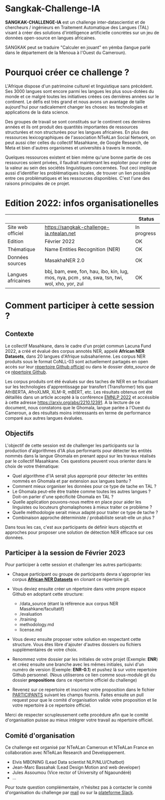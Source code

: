# Sangkak-Challenge-IA

**SANGKAK-CHALLENGE-IA** est un challenge inter-datascientist et de chercheurs / ingénieurs en Traitement Automatique des Langues (TAL) visant à créer des solutions d'intélligence artificielle concrètes sur un jeu de données open-source en langues africaines.

SANGKAK peut se traduire "Calculer en jouant" en yémba (langue parlé dans le département de la Menoua à l'Ouest du Cameroun).

# Pourquoi créer ce challenge ?


L'Afrique dispose d'un patrimoine culturel et linguistique sans précèdent. Ses 3000 langues sont encore parmi les langues les plus sous-dotées du monde et ce malgré toutes les initiatives créées ces dernières années sur le continent. Le défis est très grand et nous avons un avantage de taille aujourd'hui pour radicalement changer les choses: les technologies et applications de la data science.

Des groupes de travail se sont constitués sur le continent ces dernières années et ils ont produit des quantités importantes de ressources structurées et non structurées pour les langues africaines. En plus des ressources lexicographiques de l'association NTeALan Social Network, on peut aussi citer celles du collectif Masahkane, de Google Research, de Meta et bien d'autres organismes et universités à travers le monde.

Quelques ressources existent et  bien même qu'une bonne partie de ces ressources soient privées, il faudrait maintenant les exploiter pour créer de la valeur au sein des sociétés linguistiques concernées. Tout ceci implique aussi d'identifier les problématiques locales, de trouver un lien possible entre ces problématiques et les ressources disponibles. C'est l'une des raisons principales de ce projet.

# Edition 2022: infos organisationelles 

|                      |                                                                                                | Status           |
|----------------------|------------------------------------------------------------------------------------------------|------------------|
| Site web officiel    | https://sangkak-challenge-ia.ntealan.net                                                       | In progress |
| Edition              | Février 2022                                                                                           | OK               |
| Thématique           | Name Entities Recognition (NER)                                                                | OK               |
| Données sources | MasakhaNER 2.0                                                                              | OK               |
| Langues africaines     | bbj, bam, ewe, fon, hau, ibo, kin, lug, mos, nya, pcm , sna, swa, tsn, twi, wol, xho, yor, zul | OK               |


# Comment participer à cette session ?

## Contexte

Le collectif Masahkane, dans le cadre d'un projet commun Lacuna Fund 2022, a créé et évalué des corpus annotés NER, appelé **African NER Datasets**, dans 20 langues d'Afrique subsaharienne. Les corpus NER produits sous le format CoNLL-03 sont actuellement partagés en open accès sur leur [répertoire Github officiel](https://github.com/masakhane-io/masakhane-ner/tree/main/MasakhaNER2.0/data)  ou dans le dossier *data_source* de ce [répertoire Github](https://github.com/NTeALan/Sangkak-Challenge-IA/data_source/masakhane-ner/MasakhaNER2.0/data).

Les corpus produits ont été évalués sur des taches de NER en se focalisant sur les technologies d'apprentissage par transfert (Transformer) tels que AfriBERTA, AfroXLMR, XLM-R, mBERT, etc. Les résultats obtenus ont été détaillés dans un article accepté à la conférence [EMNLP 2022](https://2022.emnlp.org/) et accéssible à cette adresse https://arxiv.org/abs/2210.12391. A la lecture de ce document, nous constatons que le Ghomala, langue parlée à l'Ouest du Cameroun, a des résultats moins intéressants en terme de performance comparé aux autres langues évaluées.

## Objectifs

L'objectif de cette session est de challenger les participants sur la production d'algorithmes d'IA plus performants pour détecter les entités nommés dans la langue Ghomala en prenant appui sur les travaux réalisés par le collectif Masahkane. Ces questions peuvent vous orienter dans le choix de votre thématique:

- Quel algorithme d'IA serait plus approprié pour détecter les entités nommés en Ghomala et par extension aux langues bantu ?
- Comment mieux organiser les données pour ce type de tache en TAL ?
- Le Ghomala peut-elle être traitée comme toutes les autres langues ? Doit-on parler d'une spécificité Ghomala en TAL ?
- Quelle application pouvons-nous mettre en place pour aider les linguistes ou locuteurs ghomalaphones à mieux traiter ce problème ?
- Quelle méthodologie serait mieux adapté pour traiter ce type de tache ?
- Combinaison approche déterministe / probabiliste serait-elle un plus ?

Dans tous les cas, c'est aux participants de définir leurs objectifs et approches pour proposer une solution de détection NER éfficace sur ces données.

## Participer à la session de Février 2023

Pour participer à cette session et challenger les autres participants:

- Chaque participant ou groupe de participants devra s'approprier les corpus [**African NER Datasets**](https://github.com/NTeALan/Sangkak-Challenge-IA/data_source/masakhane-ner/MasakhaNER2.0/data) en clonant ce répertoire git.

- Vous deviez ensuite créer un répertoire dans votre propre espace Github en adoptant cette structure: 

    - /data_source (étant la référence aux corpus NER Masahkane/facultatif)
    - /evaluation
    - /training
    - methodology.md
    - license.md

- Vous devez ensuite proposer votre solution en respectant cette structure. Vous êtes libre d'ajouter d'autres dossiers ou fichiers supplémentaires de votre choix. 

- Renommez votre dossier par les initiales de votre projet (Exemple: **ENR**) et créez ensuite une branche avec les mêmes initiales, suivi d'un numéro de version (Exemple: **ENR-0.1**) et pushez là sur votre repertoire Github personnel. (Nous utiliserons ce lien comme sous-module git du dossier **propositions** dans ce répertoire officiel du challenge)

- Revenez sur ce repertoire et inscrivez votre proposition dans le fichier [PARTICIPANTS](./propositions/README.md) suivant les champs fournis. Faites ensuite un pull request pour que le comité d'organisation valide votre proposition et lie votre repertoire à ce repertoire officiel.

Merci de respecter scrupleusement cette procédure afin que le comité d'organisation puisse au mieux intégrer votre travail au répertoire officiel.

## Comité d'organisation

Ce challenge est organisé par NTeALan Cameroun et NTeALan France en collaboration avec NTeALan Research and Developpement.

- Elvis MBONING (Lead Data scientist NLP/NLU/Chatbot)
- Jean-Marc Bassahak (Lead Design Motion and web developer)
- Jules Assoumou (Vice rector of University of Ngaoundéré)
- ...


Pour toute question complémentaire, n'hésitez pas à contacter le comité d'organisation du challenge par [mail](sangkak-challenge-ia@ntealan.org) ou sur la [plateforme Slack](https://join.slack.com/t/sangkak-challenge-ia/shared_invite/zt-1kxxxu4af-lQk~Kn6hmVI_OVNk6lqk~w).
